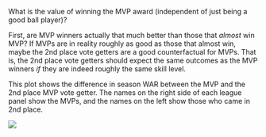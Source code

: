 What is the value of winning the MVP award (independent of just being a
good ball player)?

First, are MVP winners actually that much better than those that
*almost* win MVP? If MVPs are in reality roughly as good as those that
almost win, maybe the 2nd place vote getters are a good counterfactual
for MVPs. That is, the 2nd place vote getters should expect the same
outcomes as the MVP winners *if* they are indeed roughly the same skill
level.

This plot shows the difference in season WAR between the MVP and the 2nd
place MVP vote getter. The names on the right side of each league panel
show the MVPs, and the names on the left show those who came in 2nd
place.

![](/assets/unnamed-chunk-1-1.png)
